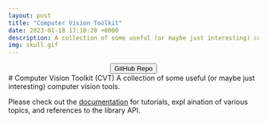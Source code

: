 ```yaml
---
layout: post
title: "Computer Vision Toolkit"
date: 2023-01-18 17:10:28 +0000
description: A collection of some useful (or maybe just interesting) computer vision tools.
img: skull.gif
---
```

<center><button onclick="https://github.com/nburgdorfer/vision_toolkit" target="_blank">GitHub Repo</button></center>
# Computer Vision Toolkit (CVT)
A collection of some useful (or maybe just interesting) computer vision tools.

 Please check out the [documentation](https://nburgdorfer.github.io/vision_toolkit) for tutorials, expl    aination of various topics, and references to the library API.
